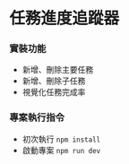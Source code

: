 # 任務進度追蹤器
### 實裝功能
* 新增、刪除主要任務
* 新增、刪除子任務
* 視覺化任務完成率

### 專案執行指令
* 初次執行 `npm install`
* 啟動專案 `npm run dev`
